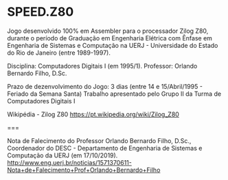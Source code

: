 # SPEED.Z80
Jogo desenvolvido 100% em Assembler para o processador Zilog Z80, durante o período de Graduação em Engenharia Elétrica com Ênfase em Engenharia de Sistemas e Computação na UERJ - Universidade do Estado do Rio de Janeiro (entre 1989-1997).

Disciplina: Computadores Digitais I (em 1995/1).
Professor: Orlando Bernardo Filho, D.Sc.

Prazo de dezenvolvimento do Jogo: 3 dias (entre 14 e 15/Abril/1995 - Feriado da Semana Santa)
Trabalho apresentado pelo Grupo II da Turma de Computadores Digitais I 

Wikipédia - Zilog Z80 https://pt.wikipedia.org/wiki/Zilog_Z80

===

Nota de Falecimento do Professor Orlando Bernardo Filho, D.Sc., Coordenador do DESC - Departamento de Engenharia de Sistemas e Computação da UERJ (em 17/10/2019).
http://www.eng.uerj.br/noticias/1571370611-Nota+de+Falecimento+Prof+Orlando+Bernardo+Filho
